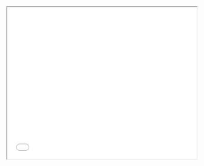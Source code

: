 
<iframe src="//rstudio-pubs-static.s3.amazonaws.com/1260946_3603f120afa04fb8a37411bd1a2428a4.html" width="500" height="400"></iframe>
